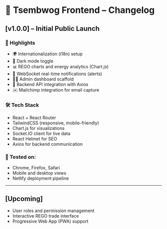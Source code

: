 # 📝 Tsembwog Frontend – Changelog

## [v1.0.0] – Initial Public Launch

### 🚀 Highlights
- 🌍 Internationalization (i18n) setup
- 🌙 Dark mode toggle
- 📊 REGO charts and energy analytics (Chart.js)
- 🔔 WebSocket real-time notifications (alerts)
- 🧑‍💼 Admin dashboard scaffold
- 📡 Backend API integration with Axios
- ✉️ Mailchimp integration for email capture

### 🛠 Tech Stack
- React + React Router
- TailwindCSS (responsive, mobile-friendly)
- Chart.js for visualizations
- Socket.IO client for live data
- React Helmet for SEO
- Axios for backend communication

### 🧪 Tested on:
- Chrome, Firefox, Safari
- Mobile and desktop views
- Netlify deployment pipeline

---

## [Upcoming]
- User roles and permission management
- Interactive REGO trade interface
- Progressive Web App (PWA) support